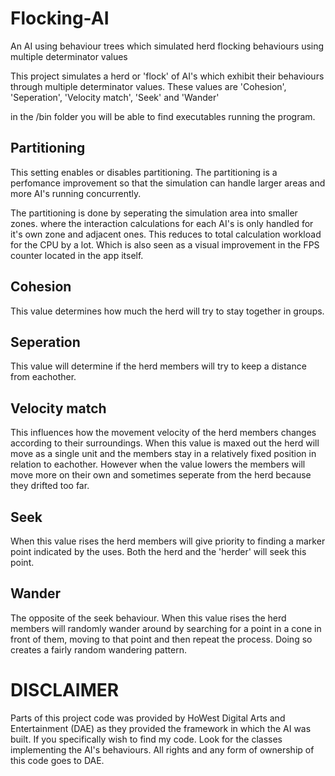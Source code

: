 # Flocking-AI
An AI using behaviour trees which simulated herd flocking behaviours using multiple determinator values

This project simulates a herd or 'flock' of AI's which exhibit their behaviours through multiple determinator
values. These values are 'Cohesion', 'Seperation', 'Velocity match', 'Seek' and 'Wander'

in the /bin folder you will be able to find executables running the program.

## Partitioning
This setting enables or disables partitioning. The partitioning is a perfomance
improvement so that the simulation can handle larger areas and more AI's running concurrently.

The partitioning is done by seperating the simulation area into smaller zones. where the interaction
calculations for each AI's is only handled for it's own zone and adjacent ones. This reduces to total
calculation workload for the CPU by a lot. Which is also seen as a visual improvement in the FPS counter
located in the app itself.

## Cohesion
This value determines how much the herd will try to stay together in groups.

## Seperation
This value will determine if the herd members will try to keep a distance from eachother.

## Velocity match
This influences how the movement velocity of the herd members changes according to their surroundings. 
When this value is maxed out the herd will move as a single unit and the members stay in a relatively fixed position
in relation to eachother. However when the value lowers the members will move more on their own and sometimes
seperate from the herd because they drifted too far.

## Seek
When this value rises the herd members will give priority to finding a marker point indicated by the uses. 
Both the herd and the 'herder' will seek this point.

## Wander
The opposite of the seek behaviour. When this value rises the herd members will randomly wander around
by searching for a point in a cone in front of them, moving to that point and then repeat the process.
Doing so creates a fairly random wandering pattern.

# DISCLAIMER<br>
Parts of this project code was provided by HoWest Digital Arts and Entertainment (DAE) as they provided the framework
in which the AI was built. If you specifically wish to find my code. Look for the classes implementing the AI's behaviours.
All rights and any form of ownership of this code goes to DAE.
